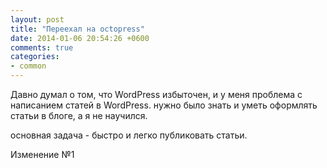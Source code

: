 ```yaml
---
layout: post
title: "Переехал на octopress"
date: 2014-01-06 20:54:26 +0600
comments: true
categories: 
- common
---
```


Давно думал о том, что WordPress избыточен, и у меня проблема с написанием статей в WordPress.
нужно было знать и уметь оформлять статьи в блоге, а я не научился.

основная задача - быстро и легко публиковать статьи.

Изменение №1
